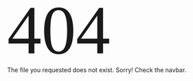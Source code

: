 <h1 style="font-family: 'Palatino Linotype', 'Book Antiqua', Palatino, serif;  font-weight: normal;  font-size: 160px;  margin: 0;  line-height: 100px;  padding-bottom: 20px;margin-top:20px;">404</h1>

The file you requested does not exist. Sorry! Check the navbar.